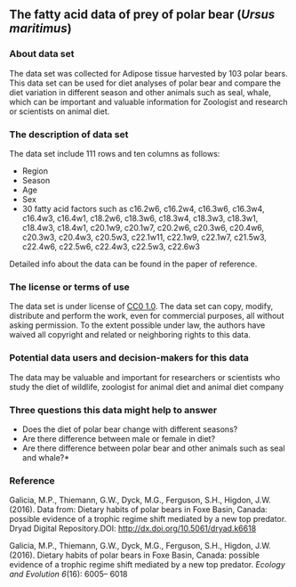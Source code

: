 ## The fatty acid data of prey of polar bear (_Ursus maritimus_)

### About data set 
The data set was collected for Adipose tissue harvested by 103 polar bears. This data set can be used for diet analyses of polar bear and compare the diet variation in different season and other animals such as seal, whale, which can be important and valuable information for Zoologist and research or scientists on animal diet.  

### The description of data set
The data set include 111 rows and ten columns as  follows:  

* Region
* Season
* Age
* Sex
* 30 fatty acid factors such as c16.2w6, c16.2w4, c16.3w6, c16.3w4, c16.4w3, c16.4w1, c18.2w6, c18.3w6, c18.3w4, c18.3w3, c18.3w1, c18.4w3, c18.4w1, c20.1w9, c20.1w7, c20.2w6, c20.3w6, c20.4w6,	c20.3w3, c20.4w3, c20.5w3, c22.1w11, c22.1w9, c22.1w7, c21.5w3, c22.4w6, c22.5w6, c22.4w3, c22.5w3, c22.6w3

Detailed info about the data can be found in the paper of reference.

### The license or terms of use 
The data set is under license of [CC0 1.0](https://creativecommons.org/publicdomain/zero/1.0/). The data set can copy, modify, distribute and perform the work, even for commercial purposes, all without asking permission. To the extent possible under law, the authors have waived all copyright and related or neighboring rights to this data.

### Potential data users and decision-makers for this data
The data may be valuable and important for researchers or scientists who study the diet of wildlife, zoologist for animal diet and animal diet company  
### Three questions this data might help to answer
* Does the diet of polar bear change with different seasons?
* Are there difference between male or female in diet?
* Are there difference between polar bear and other animals such as seal and whale?*  

### Reference
Galicia, M.P., Thiemann, G.W., Dyck, M.G., Ferguson, S.H., Higdon, J.W. (2016). Data from: Dietary habits of polar bears in Foxe Basin, Canada: possible evidence of a trophic regime shift mediated by a new top predator. Dryad Digital Repository.DOI: http://dx.doi.org/10.5061/dryad.k6618

Galicia, M.P., Thiemann, G.W., Dyck, M.G., Ferguson, S.H., Higdon, J.W. (2016). Dietary habits of polar bears in Foxe Basin, Canada:
possible evidence of a trophic regime shift mediated by a
new top predator. _Ecology and Evolution 6_(16): 6005–
6018